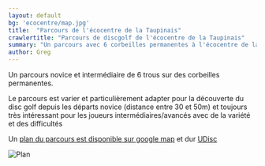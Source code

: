 ```yaml
---
layout: default
bg: 'ecocentre/map.jpg'
title:  "Parcours de l'écocentre de la Taupinais"
crawlertitle: "Parcours de discgolf de l'écocentre de la Taupinais"
summary: "Un parcours avec 6 corbeilles permanentes à l'écocentre de la Taupinais à Rennes"
author: Greg
---
```


Un parcours novice et intermédiaire de 6 trous sur des corbeilles permanentes.

Le parcours est varier et particulièrement adapter pour la découverte du disc golf depuis les départs  novice (distance entre 30 et 50m)
et toujours très intéressant pour les joueurs intermédiaires/avancés avec de la variété et des difficultés

Un [plan du parcours est disponible sur google map](https://www.google.fr/maps/@48.0992779,-1.7180593,437a,35y,192.76h,38.65t/data=!3m1!1e3!4m2!6m1!1s1qNKpiMWh18t1XD3v0YvOF00kRDs) et dur [UDisc](https://udisc.com/)

![Plan](../../assets/images/ecocentre/map.jpg)

